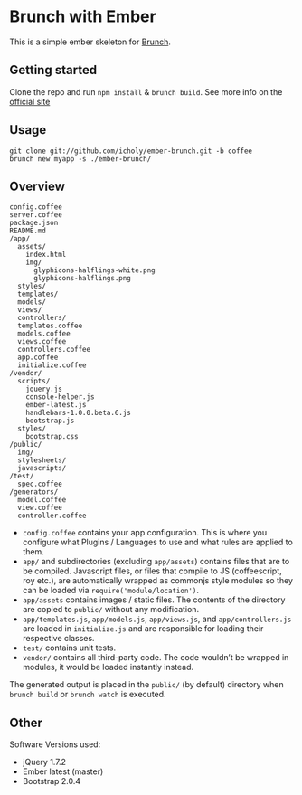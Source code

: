 # Brunch with Ember
This is a simple ember skeleton for [Brunch](http://brunch.io/).

## Getting started

Clone the repo and run `npm install` & `brunch build`.
See more info on the [official site](http://brunch.io)

## Usage

    git clone git://github.com/icholy/ember-brunch.git -b coffee
    brunch new myapp -s ./ember-brunch/

## Overview

    config.coffee
    server.coffee
    package.json
    README.md
    /app/
      assets/
        index.html
        img/
          glyphicons-halflings-white.png
          glyphicons-halflings.png
      styles/
      templates/
      models/
      views/
      controllers/
      templates.coffee
      models.coffee
      views.coffee
      controllers.coffee
      app.coffee
      initialize.coffee
    /vendor/
      scripts/
        jquery.js
        console-helper.js
        ember-latest.js
        handlebars-1.0.0.beta.6.js
        bootstrap.js
      styles/
        bootstrap.css
    /public/
      img/
      stylesheets/
      javascripts/
    /test/
      spec.coffee
    /generators/
      model.coffee
      view.coffee
      controller.coffee

* `config.coffee` contains your app configuration. This is where you configure what Plugins / Languages to use and what rules are applied to them.
* `app/` and subdirectories (excluding `app/assets`) contains files that are to be compiled. Javascript files, or files that compile to JS (coffeescript, roy etc.), are automatically wrapped as commonjs style modules so they can be loaded via `require('module/location')`.
* `app/assets` contains images / static files. The contents of the directory are copied to `public/` without any modification.
* `app/templates.js`, `app/models.js`, `app/views.js`, and `app/controllers.js` are loaded in `initialize.js` and are responsible for loading their respective classes.
* `test/` contains unit tests.
* `vendor/` contains all third-party code. The code wouldn’t be wrapped in
modules, it would be loaded instantly instead.

The generated output is placed in the `public/` (by default) directory when `brunch build` or `brunch watch` is executed.

## Other
Software Versions used:

* jQuery 1.7.2
* Ember latest (master)
* Bootstrap 2.0.4
